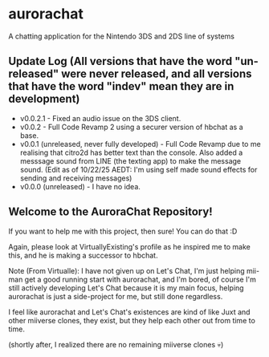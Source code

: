 <h1>aurorachat</h1>
A chatting application for the Nintendo 3DS and 2DS line of systems

<h2>Update Log (All versions that have the word "un-released" were never released, and all versions that have the word "indev" mean they are in development)</h2>
<ul>
<li>v0.0.2.1 - Fixed an audio issue on the 3DS client.</li>
<li>v0.0.2 - Full Code Revamp 2 using a securer version of hbchat as a base.</li>
<li>v0.0.1 (unreleased, never fully developed) - Full Code Revamp due to me realising that citro2d has better text than the console. Also added a messsage sound from LINE (the texting app) to make the message sound. (Edit as of 10/22/25 AEDT: I'm using self made sound effects for sending and receiving messages)</li>
<li>v0.0.0 (unreleased) - I have no idea.</li>
</ul>
<h2>Welcome to the AuroraChat Repository!</h2>
<p>If you want to help me with this project, then sure! You can do that :D</p>
<p>Again, please look at VirtuallyExisting's profile as he inspired me to make this, and he is making a successor to hbchat.</p>

Note (From Virtualle): I have not given up on Let's Chat, I'm just helping mii-man get a good running start with aurorachat, and I'm bored, of course I'm still actively developing Let's Chat because it is my main focus, helping aurorachat is just a side-project for me, but still done regardless.

I feel like aurorachat and Let's Chat's existences are kind of like Juxt and other miiverse clones, they exist, but they help each other out from time to time.

(shortly after, I realized there are no remaining miiverse clones 💀)
